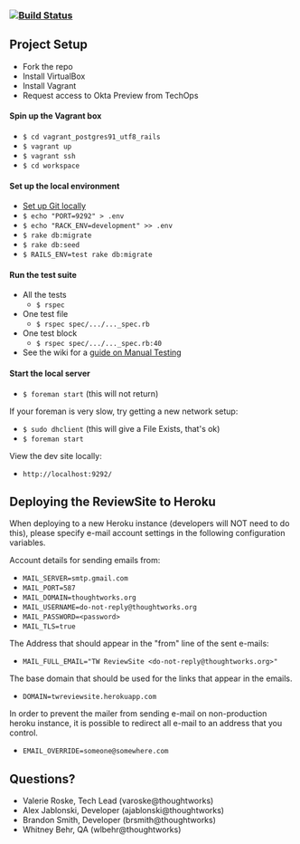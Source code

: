 ### [![Build Status](https://snap-ci.com/ReviewSite/ReviewSite/branch/master/build_image)](https://snap-ci.com/ReviewSite/ReviewSite/branch/master)


## Project Setup
* Fork the repo
* Install VirtualBox
* Install Vagrant
* Request access to Okta Preview from TechOps

#### Spin up the Vagrant box
* `$ cd vagrant_postgres91_utf8_rails`
* `$ vagrant up`
* `$ vagrant ssh`
* `$ cd workspace`

#### Set up the local environment
* [Set up Git locally](https://github.com/ReviewSite/ReviewSite/wiki/1.-Setting-Up-Git-Locally)
* `$ echo "PORT=9292" > .env`
* `$ echo "RACK_ENV=development" >> .env`
* `$ rake db:migrate`
* `$ rake db:seed`
* `$ RAILS_ENV=test rake db:migrate`

#### Run the test suite
* All the tests
  * `$ rspec`
* One test file
  * `$ rspec spec/.../..._spec.rb`
* One test block
  * `$ rspec spec/.../..._spec.rb:40`
* See the wiki for a [guide on Manual Testing](https://github.com/ReviewSite/ReviewSite/wiki/3.-Manual-Testing-Guide)

#### Start the local server
* `$ foreman start` (this will not return)

If your foreman is very slow, try getting a new network setup:
* `$ sudo dhclient` (this will give a File Exists, that's ok)
* `$ foreman start `

View the dev site locally:
* `http://localhost:9292/`

## Deploying the ReviewSite to Heroku
When deploying to a new Heroku instance (developers will NOT need to do
this), please specify e-mail account settings in the following configuration
variables.

Account details for sending emails from:
* `MAIL_SERVER=smtp.gmail.com`
* `MAIL_PORT=587`
* `MAIL_DOMAIN=thoughtworks.org`
* `MAIL_USERNAME=do-not-reply@thoughtworks.org`
* `MAIL_PASSWORD=<password>`
* `MAIL_TLS=true`

The Address that should appear in the "from" line of the sent e-mails:
* `MAIL_FULL_EMAIL="TW ReviewSite <do-not-reply@thoughtworks.org>"`

The base domain that should be used for the links that appear in the emails.
* `DOMAIN=twreviewsite.herokuapp.com`

In order to prevent the mailer from sending e-mail on non-production heroku instance, 
it is possible to redirect all e-mail to an address that you control.
* `EMAIL_OVERRIDE=someone@somewhere.com`

## Questions?
* Valerie Roske, Tech Lead (varoske@thoughtworks)
* Alex Jablonski, Developer (ajablonski@thoughtworks)
* Brandon Smith, Developer (brsmith@thoughtworks)
* Whitney Behr, QA (wlbehr@thoughtworks)
